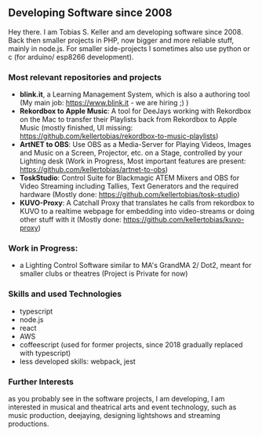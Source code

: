 ## Developing Software since 2008
Hey there. I am Tobias S. Keller and am developing software since 2008. Back then smaller projects in PHP, now bigger and more reliable stuff, mainly in node.js. For smaller side-projects I sometimes also use python or c (for arduino/ esp8266 development).

### Most relevant repositories and projects

- **blink.it**, a Learning Management System, which is also a authoring tool (My main job: https://www.blink.it - we are hiring ;) )
- **Rekordbox to Apple Music**: A tool for DeeJays working with Rekordbox on the Mac to transfer their Playlists back from Rekordbox to Apple Music (mostly finished, UI missing: https://github.com/kellertobias/rekordbox-to-music-playlists)
- **ArtNET to OBS**: Use OBS as a Media-Server for Playing Videos, Images and Music on a Screen, Projector, etc. on a Stage, controlled by your Lighting desk (Work in Progress, Most important features are present: https://github.com/kellertobias/artnet-to-obs)
- **ToskStudio**: Control Suite for Blackmagic ATEM Mixers and OBS for Video Streaming including Tallies, Text Generators and the required hardware (Mostly done:  https://github.com/kellertobias/tosk-studio)
- **KUVO-Proxy**: A Catchall Proxy that translates he calls from rekordbox to KUVO to a realtime webpage for embedding into video-streams or doing other stuff with it (Mostly done: https://github.com/kellertobias/kuvo-proxy)

### Work in Progress:

- a Lighting Control Software similar to MA's GrandMA 2/ Dot2, meant for smaller clubs or theatres (Project is Private for now)

### Skills and used Technologies

- typescript
- node.js
- react
- AWS
- coffeescript (used for former projects, since 2018 gradually replaced with typescript)
- less developed skills: webpack, jest

### Further Interests

as you probably see in the software projects, I am developing, I am interested in musical and theatrical arts and event technology, such as music production, deejaying, designing lightshows and streaming productions.

<!--
**kellertobias/kellertobias** is a ✨ _special_ ✨ repository because its `README.md` (this file) appears on your GitHub profile.

Here are some ideas to get you started:

- 🔭 I’m currently working on ...
- 🌱 I’m currently learning ...
- 👯 I’m looking to collaborate on ...
- 🤔 I’m looking for help with ...
- 💬 Ask me about ...
- 📫 How to reach me: ...
- 😄 Pronouns: ...
- ⚡ Fun fact: ...
-->
